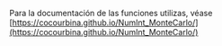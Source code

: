 Para la documentación de las funciones utilizas, véase [https://cocourbina.github.io/NumInt_MonteCarlo/](https://cocourbina.github.io/NumInt_MonteCarlo/)
